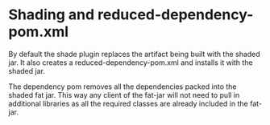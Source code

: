 # Shading and reduced-dependency-pom.xml

By default the shade plugin replaces the artifact being built with the shaded jar.
It also creates a reduced-dependency-pom.xml and installs it with the shaded jar.

The dependency pom removes all the dependencies packed into the shaded fat jar.
This way any client of the fat-jar will not need to pull in additional libraries as all
the required classes are already included in the fat-jar.